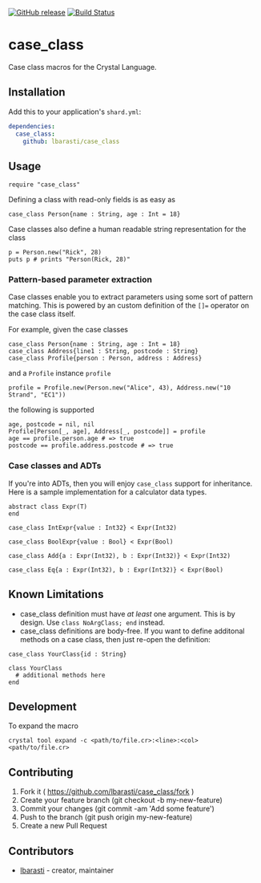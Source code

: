 [![GitHub release](https://img.shields.io/github/release/lbarasti/case_class.svg)](https://github.com/lbarasti/case_class/releases)
[![Build Status](https://travis-ci.org/lbarasti/case_class.svg?branch=master)](https://travis-ci.org/lbarasti/case_class)


# case_class

Case class macros for the Crystal Language.

## Installation

Add this to your application's `shard.yml`:

```yaml
dependencies:
  case_class:
    github: lbarasti/case_class
```

## Usage

```crystal
require "case_class"
```

Defining a class with read-only fields is as easy as

```crystal
case_class Person{name : String, age : Int = 18}
```
Case classes also define a human readable string representation for the class
```crystal
p = Person.new("Rick", 28)
puts p # prints "Person(Rick, 28)"
```

### Pattern-based parameter extraction
Case classes enable you to extract parameters using some sort of pattern matching. This is powered by an custom definition of the `[]=` operator on the case class itself.

For example, given the case classes

```crystal
case_class Person{name : String, age : Int = 18}
case_class Address{line1 : String, postcode : String}
case_class Profile{person : Person, address : Address}
```

and a `Profile` instance `profile`
```crystal
profile = Profile.new(Person.new("Alice", 43), Address.new("10 Strand", "EC1"))
```

the following is supported
```
age, postcode = nil, nil
Profile[Person[_, age], Address[_, postcode]] = profile
age == profile.person.age # => true
postcode == profile.address.postcode # => true
```

### Case classes and ADTs

If you're into ADTs, then you will enjoy `case_class` support for inheritance. Here is a sample implementation for a calculator data types.

```crystal
abstract class Expr(T)
end

case_class IntExpr{value : Int32} < Expr(Int32)

case_class BoolExpr{value : Bool} < Expr(Bool)

case_class Add{a : Expr(Int32), b : Expr(Int32)} < Expr(Int32)

case_class Eq{a : Expr(Int32), b : Expr(Int32)} < Expr(Bool)
```

## Known Limitations
* case_class definition must have *at least* one argument. This is by design. Use `class NoArgClass; end` instead.
* case_class definitions are body-free. If you want to define additonal methods on a case class, then just re-open the definition:
```
case_class YourClass{id : String}

class YourClass
  # additional methods here
end
```

## Development

To expand the macro

```
crystal tool expand -c <path/to/file.cr>:<line>:<col> <path/to/file.cr>
```

## Contributing

1. Fork it ( https://github.com/lbarasti/case_class/fork )
2. Create your feature branch (git checkout -b my-new-feature)
3. Commit your changes (git commit -am 'Add some feature')
4. Push to the branch (git push origin my-new-feature)
5. Create a new Pull Request

## Contributors

- [lbarasti](https://github.com/lbarasti) - creator, maintainer
